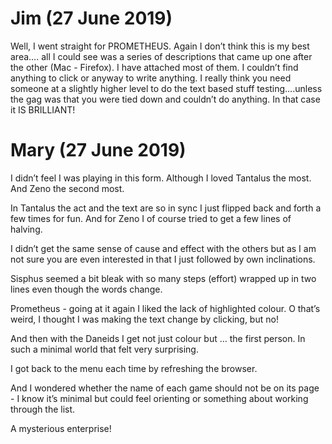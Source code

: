 # Jim (27 June 2019)

Well, I went straight for PROMETHEUS. Again I don’t think this is my best area…. all I could see was a series of descriptions that came up one after the other (Mac - Firefox). I have attached most of them. I couldn’t find anything to click or anyway to write anything. I really think you need someone at a slightly higher level to do the text based stuff testing….unless the gag was that you were tied down and couldn’t do anything. In that case it IS BRILLIANT!

# Mary (27 June 2019)

I didn’t feel I was playing in this form. Although I loved Tantalus the most. And Zeno the second most.

In Tantalus the act and the text are so in sync I just flipped back and forth a few times for fun. And for Zeno I of course tried to get a few lines of halving.

I didn’t get the same sense of cause and effect with the others but as I am not sure you are even interested in that I just followed by own inclinations.

Sisphus seemed a bit bleak with so many steps (effort) wrapped up in two lines even though the words change.

Prometheus - going at it again I liked the lack of highlighted colour. O that’s weird, I thought I was making the text change by clicking, but no!

And then with the Daneids I get not just colour but … the first person. In such a minimal world that felt very surprising.

I got back to the menu each time by refreshing the browser.

And I wondered whether the name of each game should not be on its page - I know it’s minimal but could feel orienting or something about working through the list.

A mysterious enterprise!
